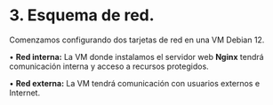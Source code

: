 # 3.	Esquema de red.
Comenzamos configurando dos tarjetas de red en una VM Debian 12.

•	**Red interna:** La VM donde instalamos el servidor web **Nginx** tendrá comunicación interna y acceso a recursos protegidos.

•	**Red externa:** La VM tendrá comunicación con usuarios externos e Internet.
